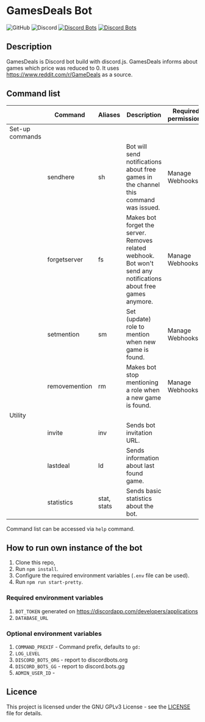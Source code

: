 # GamesDeals Bot

![GitHub](https://img.shields.io/github/license/mikolajkalwa/GamesDealsBot.svg)
![Discord](https://img.shields.io/discord/455351349660614666.svg)
[![Discord Bots](https://discordbots.org/api/widget/status/396466836331429889.svg?noavatar=true)](https://discordbots.org/bot/396466836331429889)
[![Discord Bots](https://discordbots.org/api/widget/servers/396466836331429889.svg?noavatar=true)](https://discordbots.org/bot/396466836331429889)

## Description

GamesDeals is Discord bot build with discord.js. GamesDeals informs about games which price was reduced to 0. It uses https://www.reddit.com/r/GameDeals as a source.

## Command list 

|                 | Command       | Aliases     | Description                                                                                                      | Required permissions |
| --------------- | ------------- | ----------- | ---------------------------------------------------------------------------------------------------------------- | -------------------- |
| Set-up commands |               |             |                                                                                                                  |                      |
|                 | sendhere      | sh          | Bot will send notifications about free games in the channel this command was issued.                             | Manage Webhooks      |
|                 | forgetserver  | fs          | Makes bot forget the server. Removes related webhook. Bot won't send any notifications about free games anymore. | Manage Webhooks      |
|                 | setmention    | sm          | Set (update) role to mention when new game is found.                                                             | Manage Webhooks      |
|                 | removemention | rm          | Makes bot stop mentioning a role when a new game is found.                                                       | Manage Webhooks      |
| Utility         |               |             |                                                                                                                  |                      |
|                 | invite        | inv         | Sends bot invitation URL.                                                                                        |                      |
|                 | lastdeal      | ld          | Sends information about last found game.                                                                         |                      |
|                 | statistics    | stat, stats | Sends basic statistics about the bot.                                                                            |                      |

Command list can be accessed via `help` command.

## How to run own instance of the bot

1. Clone this repo,
2. Run `npm install`.
3. Configure the required environment variables (`.env` file can be used).
4. Run `npm run start-pretty`.

### Required environment variables

1. `BOT_TOKEN` generated on https://discordapp.com/developers/applications
2. `DATABASE_URL`

### Optional environment variables

1. `COMMAND_PREXIF` - Command prefix, defaults to `gd:`
2. `LOG_LEVEL`
3. `DISCORD_BOTS_ORG` - report to discordbots.org
4. `DISCORD_BOTS_GG` - report to discord.bots.gg
5. `ADMIN_USER_ID` -

## Licence 

This project is licensed under the GNU GPLv3 License - see the [LICENSE](LICENSE) file for details.
